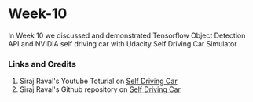# Week-10
In Week 10 we discussed and demonstrated Tensorflow Object Detection API and NVIDIA self driving car with Udacity Self Driving Car Simulator

### Links and Credits

1. Siraj Raval's Youtube Toturial on [Self Driving Car](https://www.youtube.com/watch?v=EaY5QiZwSP4&t=556s)
2. Siraj Raval's Github repository on [Self Driving Car](https://www.youtube.com/watch?v=EaY5QiZwSP4&t=556s)
